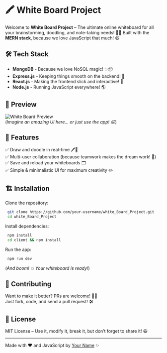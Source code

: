 # 🖍️ White Board Project

Welcome to **White Board Project** – The ultimate online whiteboard for all your brainstorming, doodling, and note-taking needs! 🚀✨ Built with the **MERN stack**, because we love JavaScript that much! 😆

## 🛠️ Tech Stack

- **MongoDB** - Because we love NoSQL magic! ✨📦
- **Express.js** - Keeping things smooth on the backend! 🚀
- **React.js** - Making the frontend slick and interactive! 🎨
- **Node.js** - Running JavaScript everywhere! 🌎

## 📸 Preview

![White Board Preview](https://via.placeholder.com/800x400)  
(*Imagine an amazing UI here… or just use the app! 😜*)

## 🚀 Features

✅ Draw and doodle in real-time 🖊️🎨  
✅ Multi-user collaboration (because teamwork makes the dream work! 🤝)  
✅ Save and reload your whiteboards 🗂️  
✅ Simple & minimalistic UI for maximum creativity ✏️

## 🏗️ Installation

Clone the repository:
```sh
 git clone https://github.com/your-username/white_Board_Project.git
 cd white_Board_Project
```

Install dependencies:
```sh
 npm install
 cd client && npm install
```

Run the app:
```sh
 npm run dev
```
(*And boom! 💥 Your whiteboard is ready!*)

## 🤝 Contributing

Want to make it better? PRs are welcome! 🍕🚀  
Just fork, code, and send a pull request! 🛠️

## 📜 License

MIT License – Use it, modify it, break it, but don’t forget to share it! 😆

---

Made with ❤️ and JavaScript by [Your Name](https://github.com/ermadhav) ✨

